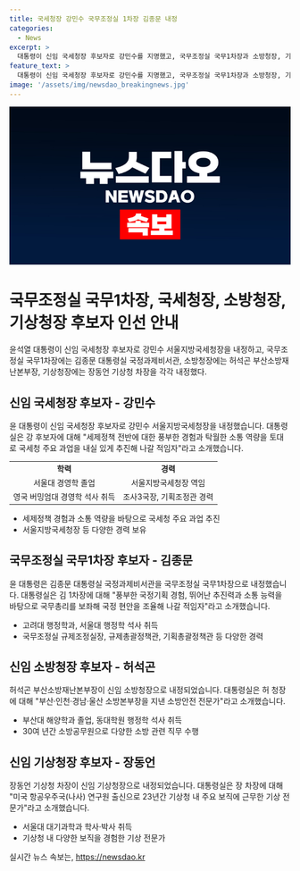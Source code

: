 ```yaml
---
title: 국세청장 강민수 국무조정실 1차장 김종문 내정
categories:
  - News
excerpt: >
  대통령이 신임 국세청장 후보자로 강민수를 지명했고, 국무조정실 국무1차장과 소방청장, 기상청장에도 후보를 내정했다. 강민수는 경영학 석사이며, 국세청에서 다양한 역할을 맡았다. 김종문 1차장은 국정기획 경험이 풍부하며, 허석곤 소방청장은 30년 간 소방 안전 분야에서 경력이 있고, 장동언 기상청장은 미국 NASA 연구원 출신으로 안정적인 기상서비스를 이끌 수 있는 경험을 가졌다.
feature_text: >
  대통령이 신임 국세청장 후보자로 강민수를 지명했고, 국무조정실 국무1차장과 소방청장, 기상청장에도 후보를 내정했다. 강민수는 경영학 석사이며, 국세청에서 다양한 역할을 맡았다. 김종문 1차장은 국정기획 경험이 풍부하며, 허석곤 소방청장은 30년 간 소방 안전 분야에서 경력이 있고, 장동언 기상청장은 미국 NASA 연구원 출신으로 안정적인 기상서비스를 이끌 수 있는 경험을 가졌다.
image: '/assets/img/newsdao_breakingnews.jpg'
---
```


<p><img src="/assets/img/newsdao_breakingnews.jpg" alt="implanttips 속보" /></p>

<h1 data-ke-size="size26">국무조정실 국무1차장, 국세청장, 소방청장, 기상청장 후보자 인선 안내</h1>

<p data-ke-size="size16">윤석열 대통령이 신임 국세청장 후보자로 강민수 서울지방국세청장을 내정하고, 국무조정실 국무1차장에는 김종문 대통령실 국정과제비서관, 소방청장에는 허석곤 부산소방재난본부장, 기상청장에는 장동언 기상청 차장을 각각 내정했다.</p>

<h2 data-ke-size="size24">신임 국세청장 후보자 - 강민수</h2>

<p data-ke-size="size16">윤 대통령이 신임 국세청장 후보자로 강민수 서울지방국세청장을 내정했습니다. 대통령실은 강 후보자에 대해 "세제정책 전반에 대한 풍부한 경험과 탁월한 소통 역량을 토대로 국세청 주요 과업을 내실 있게 추진해 나갈 적임자"라고 소개했습니다.</p>

<table>
    <tr>
        <td style="text-align: center; height: 17px;"><b>학력</b></td>
        <td style="text-align: center; height: 17px;"><b>경력</b></td>
    </tr>
    <tr>
        <td style="text-align: center; height: 17px;">서울대 경영학 졸업</td>
        <td style="text-align: center; height: 17px;">서울지방국세청장 역임</td>
    </tr>
    <tr>
        <td style="text-align: center; height: 17px;">영국 버밍엄대 경영학 석사 취득</td>
        <td style="text-align: center; height: 17px;">조사3국장, 기획조정관 경력</td>
    </tr>
</table>

<ul>
<li>세제정책 경험과 소통 역량을 바탕으로 국세청 주요 과업 추진</li>
<li>서울지방국세청장 등 다양한 경력 보유</li>
</ul>

<h2 data-ke-size="size24">국무조정실 국무1차장 후보자 - 김종문</h2>

<p data-ke-size="size16">윤 대통령은 김종문 대통령실 국정과제비서관을 국무조정실 국무1차장으로 내정했습니다. 대통령실은 김 1차장에 대해 "풍부한 국정기획 경험, 뛰어난 추진력과 소통 능력을 바탕으로 국무총리를 보좌해 국정 현안을 조율해 나갈 적임자"라고 소개했습니다.</p>

<ul>
<li>고려대 행정학과, 서울대 행정학 석사 취득</li>
<li>국무조정실 규제조정실장, 규제총괄정책관, 기획총괄정책관 등 다양한 경력</li>
</ul>

<h2 data-ke-size="size24">신임 소방청장 후보자 - 허석곤</h2>

<p data-ke-size="size16">허석곤 부산소방재난본부장이 신임 소방청장으로 내정되었습니다. 대통령실은 허 청장에 대해 "부산·인천·경남·울산 소방본부장을 지낸 소방안전 전문가"라고 소개했습니다.</p>

<ul>
<li>부산대 해양학과 졸업, 동대학원 행정학 석사 취득</li>
<li>30여 년간 소방공무원으로 다양한 소방 관련 직무 수행</li>
</ul>

<h2 data-ke-size="size24">신임 기상청장 후보자 - 장동언</h2>

<p data-ke-size="size16">장동언 기상청 차장이 신임 기상청장으로 내정되었습니다. 대통령실은 장 차장에 대해 "미국 항공우주국(나사) 연구원 출신으로 23년간 기상청 내 주요 보직에 근무한 기상 전문가"라고 소개했습니다.</p>

<ul>
<li>서울대 대기과학과 학사·박사 취득</li>
<li>기상청 내 다양한 보직을 경험한 기상 전문가</li>
</ul>
실시간 뉴스 속보는, <a href="https://newsdao.kr" rel="dofollow">https://newsdao.kr</a>


